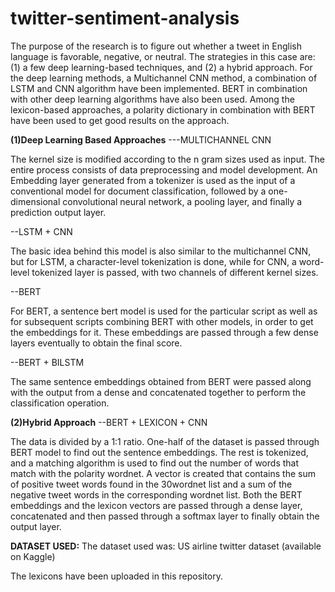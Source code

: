# twitter-sentiment-analysis

The purpose of the research is to figure out whether a tweet in English language is favorable, 
negative, or neutral. The strategies in this case are: (1) a few deep learning-based techniques, and (2) a hybrid approach. For the deep learning methods, a Multichannel CNN method, a combination of LSTM and CNN algorithm have been implemented. BERT in combination with other deep learning algorithms have also been used. Among the lexicon-based approaches, a polarity dictionary in combination with BERT have been used to 
get good results on the approach.

**(1)Deep Learning Based Approaches**
  ---MULTICHANNEL CNN

The kernel size is modified according to the n gram sizes used as input. The entire process consists of data preprocessing and model development. An Embedding layer generated from a tokenizer is used as the input of a conventional model for document classification, followed by a one-dimensional convolutional neural network, a pooling layer, and finally a prediction output 
layer.

--LSTM + CNN

The basic idea behind this model is also similar to the multichannel CNN, but for LSTM, a character-level tokenization is done, while for CNN, a word-level tokenized layer is passed, with two channels of different kernel sizes.

--BERT

For BERT, a sentence bert model is used for the particular script as well as for subsequent scripts combining BERT with other models, in order to get the embeddings for it. These embeddings are passed through a few dense layers eventually to obtain the final score.

--BERT + BILSTM

The same sentence embeddings obtained from BERT were passed along with the output from a dense and concatenated together to perform the classification operation.

**(2)Hybrid Approach**
--BERT + LEXICON + CNN

The data is divided by a 1:1 ratio. One-half of the dataset is passed through BERT model to find out the sentence embeddings. The rest is tokenized, and a matching algorithm is used to find out the number of words that match with the polarity wordnet. A vector is created that contains the sum of positive tweet words found in the 30wordnet list and a sum of the negative tweet words in the corresponding wordnet list. Both the BERT embeddings and the lexicon vectors are passed through a dense layer, concatenated and then passed through a softmax layer to finally obtain the output layer.


**DATASET USED:**
The dataset used was:  US airline twitter dataset (available on Kaggle)

The lexicons have been uploaded in this repository.

